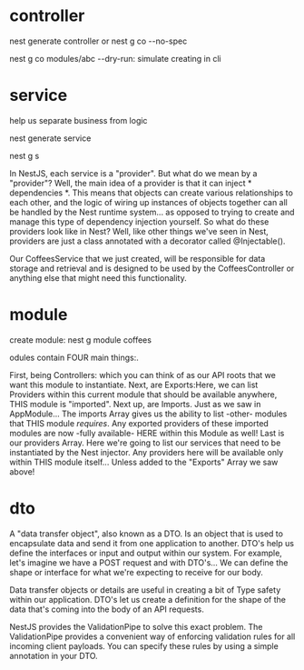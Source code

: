# controller

nest generate controller
or
nest g co --no-spec

nest g co modules/abc
--dry-run: simulate creating in cli

# service
help us separate business from logic

nest generate service

nest g s


In NestJS, each service is a "provider". But what do we mean by a "provider"?
Well, the main idea of a provider is that it can inject * dependencies *.
This means that objects can create various relationships to each other, and the logic of wiring up instances of objects together can all be handled by the Nest runtime system...
as opposed to trying to create and manage this type of dependency injection yourself. So what do these providers look like in Nest?
Well, like other things we've seen in Nest, providers are just a class annotated with a decorator called @Injectable().

Our CoffeesService that we just created, will be responsible for data storage and retrieval and is designed to be used by the CoffeesController or anything else that might need this functionality.

# module
create module: nest g module coffees

odules contain FOUR main things:.

First, being Controllers: which you can think of as our API roots that we want this module
to instantiate.
Next, are Exports:Here, we can list Providers within this
current module that should be available anywhere, THIS module is "imported".
Next up, are Imports. Just as we saw in AppModule... The imports Array gives us the ability to list -other- modules that THIS module *requires*. Any exported providers of these imported modules are now -fully available- HERE within this Module as well!
Last is our providers Array. Here we're going to list our services that need to be instantiated by the Nest injector. Any providers here will be available only within THIS module itself... Unless added to the "Exports" Array we saw above!

# dto
A "data transfer object", also known as a DTO.
Is an object that is used to encapsulate data and send it from one application to another.
DTO's help us define the interfaces or input and output within our system.
For example, let's imagine we have a POST request and with DTO's...
We can define the shape or interface for what we're expecting to receive for our body.

Data transfer objects or details are useful in creating a bit of Type safety within our
application.
DTO's let us create a definition for the shape of the data that's coming into the body of an API requests.

NestJS provides the ValidationPipe to
solve this exact problem.
The ValidationPipe provides a convenient way
of enforcing validation rules for all
incoming client payloads.
You can specify these rules by using
a simple annotation in your DTO.


